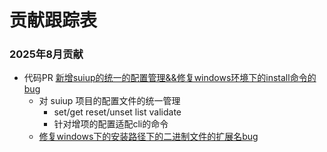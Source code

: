 # 贡献跟踪表


### 2025年8月贡献
- 代码PR [新增suiup的统一的配置管理&&修复windows环境下的install命令的bug](https://github.com/MystenLabs/suiup/pull/98)
  - 对 suiup 项目的配置文件的统一管理
    - set/get reset/unset list validate
    - 针对增项的配置适配cli的命令
  - [修复windows下的安装路径下的二进制文件的扩展名bug](https://github.com/MystenLabs/suiup/pull/98/commits/2ff2b29c64ccd4bc9e28466d91a57e85f9788aa6)
